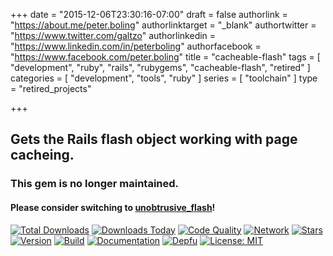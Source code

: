 +++
date = "2015-12-06T23:30:16-07:00"
draft = false
authorlink = "https://about.me/peter.boling"
authorlinktarget = "_blank"
authortwitter = "https://www.twitter.com/galtzo"
authorlinkedin = "https://www.linkedin.com/in/peterboling"
authorfacebook = "https://www.facebook.com/peter.boling"
title = "cacheable-flash"
tags = [ "development", "ruby", "rails", "rubygems", "cacheable-flash", "retired" ]
categories = [ "development", "tools", "ruby" ]
series = [ "toolchain" ]
type = "retired_projects"

+++

## Gets the Rails flash object working with page cacheing.

### This gem is no longer maintained.

#### Please consider switching to [unobtrusive_flash](https://github.com/leonid-shevtsov/unobtrusive_flash)!

[![Total Downloads](https://img.shields.io/gem/rt/cacheable_flash.svg)](https://github.com/pboling/cacheable-flash)
[![Downloads Today](https://img.shields.io/gem/rd/cacheable_flash.svg)](https://github.com/pboling/cacheable-flash)
[![Code Quality](https://img.shields.io/codeclimate/github/pboling/cacheable-flash.svg)](https://codeclimate.com/github/pboling/cacheable-flash)
[![Network](https://img.shields.io/github/forks/pboling/cacheable-flash.svg?style=social)](https://github.com/pboling/cacheable-flash/network)
[![Stars](https://img.shields.io/github/stars/pboling/cacheable-flash.svg?style=social)](https://github.com/pboling/cacheable-flash/stargazers)
[![Version](https://img.shields.io/gem/v/cacheable_flash.svg)](https://rubygems.org/gems/cacheable_flash)
[![Build](https://img.shields.io/travis/pboling/cacheable-flash.svg)](https://travis-ci.org/pboling/cacheable-flash)
[![Documentation](http://inch-ci.org/github/pboling/cacheable-flash.svg)](http://inch-ci.org/github/pboling/cacheable-flash)
[![Depfu](https://badges.depfu.com/badges/f13068686306ad691084c5112078dd2d/count.svg)](https://depfu.com/github/pboling/cacheable-flash?project=Bundler)
[![License: MIT](https://img.shields.io/badge/License-MIT-green.svg)](https://opensource.org/licenses/MIT)
